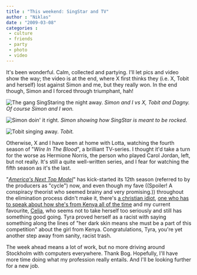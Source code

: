 ```yaml
---
title : "This weekend: SingStar and TV"
author : "Niklas"
date : "2009-03-08"
categories : 
 - culture
 - friends
 - party
 - photo
 - video
---
```


It's been wonderful. Calm, collected and partying. I'll let pics and video show the way; the video is at the end, where X first thinks they (i.e. X, Tobit and herself) lost against Simon and me, but they really won. In the end though, Simon and I forced through triumphant, hah!

![The gang SingStaring the night away.](http://farm4.static.flickr.com/3544/3335849405_ab10b939bf.jpg) _Simon and I vs X, Tobit and Dagny. Of course Simon and I won._

![Simon doin' it right.](http://farm4.static.flickr.com/3552/3336684012_aea62d310b.jpg) _Simon showing how SingStar is meant to be rocked._

![Tobit singing away.](http://farm4.static.flickr.com/3382/3335848949_2e4016ba2f.jpg) _Tobit._

Otherwise, X and I have been at home with Lotta, watching the fourth season of "_Wire In The Blood_", a brilliant TV-series. I thought it'd take a turn for the worse as Hermione Norris, the person who played Carol Jordan, left, but not really. It's still a quite well-written series, and I fear for watching the fifth season as it's the last.

"_[America's Next Top Model](http://www.cwtv.com/shows/americas-next-top-model12)_" has kick-started its 12th season (referred to by the producers as "cycle") now, and even though my fave ((Spoiler! A conspiracy theorist who seemed brainy and very promising.)) throughout the elimination process didn't make it, there's [a christian idiot](http://www.cwtv.com/thecw/americas-next-top-model12-london), [one who has to speak about how she's from Kenya all of the time](http://www.cwtv.com/thecw/americas-next-top-model12-sandra) and my current favourite, [Celia](http://www.cwtv.com/thecw/americas-next-top-model12-celia), who seems not to take herself too seriously and still has something good going. Tyra proved herself as a racist with saying something along the lines of "her dark skin means she must be a part of this competition" about the girl from Kenya. Congratulations, Tyra, you're yet another step away from sanity, racist trash.

The week ahead means a lot of work, but no more driving around Stockholm with computers everywhere. Thank Bog. Hopefully, I'll have more time doing what my profession really entails. And I'll be looking further for a new job.
